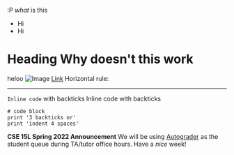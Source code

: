 :P
*what* is this 
* Hi
* Hi
# Heading Why doesn't this work
 heloo
 ![Image](http://url/a.png)
 [Link](http://a.com)
Horizontal rule:

---
`Inline code` with backticks	 	Inline code with backticks
```
# code block
print '3 backticks or'
print 'indent 4 spaces'
```

__CSE 15L Spring 2022 Announcement__  We will be using [Autograder](https://autograder.ucsd.edu) as the student queue during TA/tutor office hours.  Have a *nice* week!  
